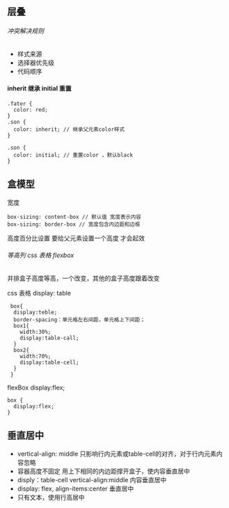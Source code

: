## 层叠

###### 冲突解决规则

- 样式来源
- 选择器优先级
- 代码顺序

#### inherit 继承 initial 重置

```
.fater {
  color: red;
}
.son {
  color: inherit; // 继承父元素color样式
}

.son {
  color: initial; // 重置color ，默认black
}
```

## 盒模型

宽度

```
box-sizing: content-box // 默认值 宽度表示内容
box-sizing: border-box // 宽度包含内边距和边框

```

高度百分比设置 要给父元素设置一个高度 才会起效

###### 等高列 css 表格 flexbox

并排盒子高度等高，一个改变，其他的盒子高度跟着改变

css 表格 display: table

```
 box{
  display:teble;
  border-spacing：单元格左右间距，单元格上下间距；
  box1{
    width:30%;
    display:table-call;
  }
  box2{
    width:70%;
    display:table-cell;
  }
 }
```
flexBox display:flex;

```
box {
  display:flex;
}
```

## 垂直居中

- vertical-align: middle 只影响行内元素或table-cell的对齐，对于行内元素内容忽略
- 容器高度不固定 用上下相同的内边距撑开盒子，使内容垂直居中
- disply：table-cell vertical-align:middle 内容垂直居中
- display: flex, align-items:center 垂直居中
- 只有文本，使用行高居中
